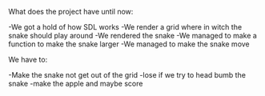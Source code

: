 What does the project have until now: 

-We got a hold of how SDL works 
-We render a grid where in witch the snake should play around
-We rendered the snake
-We managed to make a function to make the snake larger
-We managed to make the snake move

We have to:

-Make the snake not get out of the grid
-lose if we try to head bumb the snake
-make the apple and maybe score
